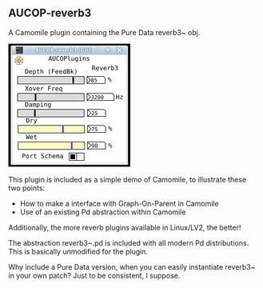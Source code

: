 ## AUCOP-reverb3

A Camomile plugin containing the Pure Data reverb3~ obj.

![reverb3 pic](../webstuff/AUCOP-reverb3.png)

This plugin is included as a simple demo of Camomile, to illustrate these two points:

- How to make a interface with Graph-On-Parent in Camomile
- Use of an existing Pd abstraction within Camomile

Additionally, the more reverb plugins available in Linux/LV2, the better!

The abstraction reverb3~.pd is included with all modern Pd distributions. This is basically unmodified for the plugin.

Why include a Pure Data version, when you can easily instantiate reverb3~ in your own patch? Just to be consistent, I suppose.
